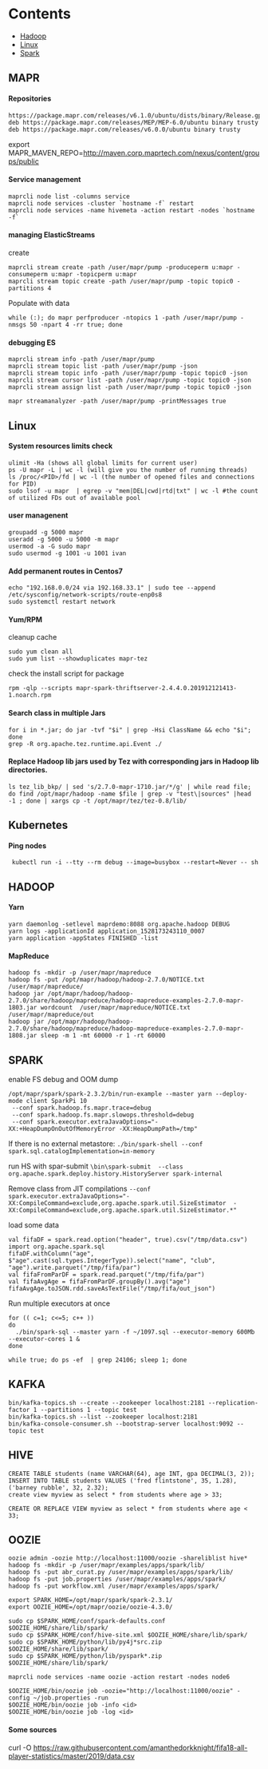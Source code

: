 # Contents
 - [Hadoop](#hadoop) 
 - [Linux](#linux) 
 - [Spark](#spark)

## MAPR

#### Repositories

```
https://package.mapr.com/releases/v6.1.0/ubuntu/dists/binary/Release.gpg
deb https://package.mapr.com/releases/MEP/MEP-6.0/ubuntu binary trusty
deb https://package.mapr.com/releases/v6.0.0/ubuntu binary trusty
```
export MAPR_MAVEN_REPO=http://maven.corp.maprtech.com/nexus/content/groups/public

#### Service management

```
maprcli node list -columns service
maprcli node services -cluster `hostname -f` restart
maprcli node services -name hivemeta -action restart -nodes `hostname -f`
```

#### managing ElasticStreams
create
```
maprcli stream create -path /user/mapr/pump -produceperm u:mapr -consumeperm u:mapr -topicperm u:mapr
maprcli stream topic create -path /user/mapr/pump -topic topic0 -partitions 4
```
Populate with data 
```
while (:); do mapr perfproducer -ntopics 1 -path /user/mapr/pump -nmsgs 50 -npart 4 -rr true; done
```
#### debugging ES
```
maprcli stream info -path /user/mapr/pump
maprcli stream topic list -path /user/mapr/pump -json
maprcli stream topic info -path /user/mapr/pump -topic topic0 -json
maprcli stream cursor list -path /user/mapr/pump -topic topic0 -json
maprcli stream assign list -path /user/mapr/pump -topic topic0 -json

mapr streamanalyzer -path /user/mapr/pump -printMessages true
```

## Linux 

#### System resources limits check

```
ulimit -Ha (shows all global limits for current user)
ps -U mapr -L | wc -l (will give you the number of running threads)
ls /proc/<PID>/fd | wc -l (the number of opened files and connections for PID)
sudo lsof -u mapr  | egrep -v "mem|DEL|cwd|rtd|txt" | wc -l #the count of utilized FDs out of available pool
```

#### user managenent

```
groupadd -g 5000 mapr
useradd -g 5000 -u 5000 -m mapr
usermod -a -G sudo mapr
sudo usermod -g 1001 -u 1001 ivan
```

#### Add permanent routes in Centos7
```
echo "192.168.0.0/24 via 192.168.33.1" | sudo tee --append /etc/sysconfig/network-scripts/route-enp0s8
sudo systemctl restart network
```

#### Yum/RPM

cleanup cache
```
sudo yum clean all
sudo yum list --showduplicates mapr-tez
```

check the install script for package
```
rpm -qlp --scripts mapr-spark-thriftserver-2.4.4.0.201912121413-1.noarch.rpm
```

#### Search class in multiple Jars

```
for i in *.jar; do jar -tvf "$i" | grep -Hsi ClassName && echo "$i"; done
grep -R org.apache.tez.runtime.api.Event ./
```

#### Replace Hadoop lib jars used by Tez with corresponding jars in Hadoop lib directories.

```
ls tez_lib_bkp/ | sed 's/2.7.0-mapr-1710.jar/*/g' | while read file; do find /opt/mapr/hadoop -name $file | grep -v "test\|sources" |head -1 ; done | xargs cp -t /opt/mapr/tez/tez-0.8/lib/
```


## Kubernetes

#### Ping nodes
```
 kubectl run -i --tty --rm debug --image=busybox --restart=Never -- sh
```

## HADOOP

#### Yarn

```
yarn daemonlog -setlevel maprdemo:8088 org.apache.hadoop DEBUG
yarn logs -applicationId application_1528173243110_0007
yarn application -appStates FINISHED -list
```

#### MapReduce

```
hadoop fs -mkdir -p /user/mapr/mapreduce
hadoop fs -put /opt/mapr/hadoop/hadoop-2.7.0/NOTICE.txt /user/mapr/mapreduce/
hadoop jar /opt/mapr/hadoop/hadoop-2.7.0/share/hadoop/mapreduce/hadoop-mapreduce-examples-2.7.0-mapr-1803.jar wordcount  /user/mapr/mapreduce/NOTICE.txt /user/mapr/mapreduce/out
hadoop jar /opt/mapr/hadoop/hadoop-2.7.0/share/hadoop/mapreduce/hadoop-mapreduce-examples-2.7.0-mapr-1808.jar sleep -m 1 -mt 60000 -r 1 -rt 60000
```

## SPARK

enable FS debug and OOM dump
```
/opt/mapr/spark/spark-2.3.2/bin/run-example --master yarn --deploy-mode client SparkPi 10
 --conf spark.hadoop.fs.mapr.trace=debug
 --conf spark.hadoop.fs.mapr.slowops.threshold=debug 
 --conf spark.executor.extraJavaOptions="-XX:+HeapDumpOnOutOfMemoryError -XX:HeapDumpPath=/tmp"
```

If there is no external metastore:
`./bin/spark-shell --conf spark.sql.catalogImplementation=in-memory`

run HS with spar-submit
`\bin\spark-submit  --class org.apache.spark.deploy.history.HistoryServer spark-internal`

Remove class from JIT compilations
`--conf
spark.executor.extraJavaOptions="-XX:CompileCommand=exclude,org.apache.spark.util.SizeEstimator  -XX:CompileCommand=exclude,org.apache.spark.util.SizeEstimator.*"
`

load some data
```
val fifaDF = spark.read.option("header", true).csv("/tmp/data.csv")
import org.apache.spark.sql
fifaDF.withColumn("age", $"age".cast(sql.types.IntegerType)).select("name", "club", "age").write.parquet("/tmp/fifa/par")
val fifaFromParDF = spark.read.parquet("/tmp/fifa/par")
val fifaAvgAge = fifaFromParDF.groupBy().avg("age")
fifaAvgAge.toJSON.rdd.saveAsTextFile("/tmp/fifa/out_json")
```

Run multiple executors at once

```
for (( c=1; c<=5; c++ ))
do
  ./bin/spark-sql --master yarn -f ~/1097.sql --executor-memory 600Mb --executor-cores 1 &
done

while true; do ps -ef  | grep 24106; sleep 1; done
```

## KAFKA

```
bin/kafka-topics.sh --create --zookeeper localhost:2181 --replication-factor 1 --partitions 1 --topic test
bin/kafka-topics.sh --list --zookeeper localhost:2181
bin/kafka-console-consumer.sh --bootstrap-server localhost:9092 --topic test
```

## HIVE

```
CREATE TABLE students (name VARCHAR(64), age INT, gpa DECIMAL(3, 2));
INSERT INTO TABLE students VALUES ('fred flintstone', 35, 1.28), ('barney rubble', 32, 2.32);
create view myview as select * from students where age > 33;

CREATE OR REPLACE VIEW myview as select * from students where age < 33;
```
## OOZIE

```
oozie admin -oozie http://localhost:11000/oozie -shareliblist hive*
hadoop fs -mkdir -p /user/mapr/examples/apps/spark/lib/
hadoop fs -put abr_curat.py /user/mapr/examples/apps/spark/lib/
hadoop fs -put job.properties /user/mapr/examples/apps/spark/
hadoop fs -put workflow.xml /user/mapr/examples/apps/spark/

export SPARK_HOME=/opt/mapr/spark/spark-2.3.1/
export OOZIE_HOME=/opt/mapr/oozie/oozie-4.3.0/

sudo cp $SPARK_HOME/conf/spark-defaults.conf $OOZIE_HOME/share/lib/spark/
sudo cp $SPARK_HOME/conf/hive-site.xml $OOZIE_HOME/share/lib/spark/
sudo cp $SPARK_HOME/python/lib/py4j*src.zip $OOZIE_HOME/share/lib/spark/
sudo cp $SPARK_HOME/python/lib/pyspark*.zip $OOZIE_HOME/share/lib/spark/

maprcli node services -name oozie -action restart -nodes node6

$OOZIE_HOME/bin/oozie job -oozie="http://localhost:11000/oozie" -config ~/job.properties -run
$OOZIE_HOME/bin/oozie job -info <id>
$OOZIE_HOME/bin/oozie job -log <id>
```

#### Some sources

curl -O https://raw.githubusercontent.com/amanthedorkknight/fifa18-all-player-statistics/master/2019/data.csv
